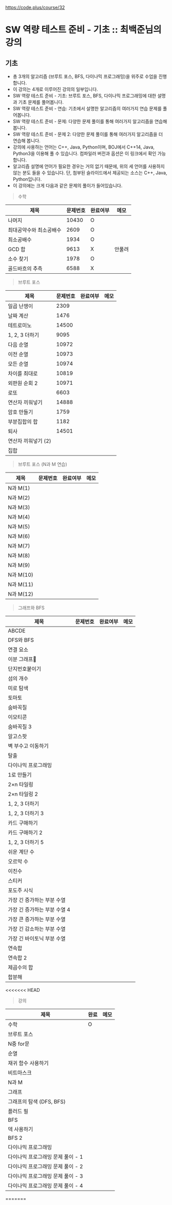 https://code.plus/course/32

# SW 역량 테스트 준비 - 기초 :: 최백준님의 강의
  
## 기초
  
- 총 3개의 알고리즘 (브루트 포스, BFS, 다이나믹 프로그래밍)을 위주로 수업을 진행합니다.
- 이 강의는 4개로 이루어진 강의의 일부입니다.
- SW 역량 테스트 준비 - 기초: 브루트 포스, BFS, 다이나믹 프로그래밍에 대한 설명과 기초 문제를 풀어봅니다.
- SW 역량 테스트 준비 - 연습: 기초에서 설명한 알고리즘의 여러가지 연습 문제를 풀어봅니다.
- SW 역량 테스트 준비 - 문제: 다양한 문제 풀이를 통해 여러가지 알고리즘을 연습해 봅니다.
- SW 역량 테스트 준비 - 문제 2: 다양한 문제 풀이를 통해 여러가지 알고리즘을 더 연습해 봅니다.
- 강의에 사용하는 언어는 C++, Java, Python이며, BOJ에서 C++14, Java, Python3을 이용해 풀 수 있습니다. 컴파일러 버전과 옵션은 이 링크에서 확인 가능합니다.
- 알고리즘 설명에 언어가 필요한 경우는 거의 없기 때문에, 위의 세 언어를 사용하지 않는 분도 들을 수 있습니다. 단, 첨부된 슬라이드에서 제공되는 소스는 C++, Java, Python입니다.
- 이 강의에는 크게 다음과 같은 문제의 풀이가 들어있습니다.

>수학

|제목|문제번호|완료여부|메모|
|------|---|---|---|
|나머지|10430|O||
|최대공약수와 최소공배수|2609|O||
|최소공배수|1934|O||
|GCD 합|9613|X|안풀려|
|소수 찾기|1978|O||
|골드바흐의 추측|6588|X||

>브루트 포스

|제목|문제번호|완료여부|메모|
|------|---|---|---|
|일곱 난쟁이|2309|||
|날짜 계산|1476|||
|테트로미노|14500|||
|1, 2, 3 더하기|9095||
|다음 순열|10972 | | |
|이전 순열|10973 | | |
|모든 순열|10974 | | |
|차이를 최대로|10819 | | |
|외판원 순회 2|10971 | | |
|로또|6603 | | |
|연산자 끼워넣기|14888 | | |
|암호 만들기|1759 | | |
|부분집합의 합|1182 | | |
|퇴사|14501 | | |
|연산자 끼워넣기 (2)| | | |
|집합| | | |

>브루트 포스 (N과 M 연습)

|제목|문제번호|완료여부|메모|
|------|---|---|---|
|N과 M(1)|
|N과 M(2)|
|N과 M(3)|
|N과 M(4)|
|N과 M(5)|
|N과 M(6)|
|N과 M(7)|
|N과 M(8)|
|N과 M(9)|
|N과 M(10)|
|N과 M(11)|
|N과 M(12)|

>그래프와 BFS

|제목|문제번호|완료여부|메모|
|------|---|---|---|
|ABCDE|
|DFS와 BFS|
|연결 요소|
|이분 그래프|
|단지번호붙이기|
|섬의 개수|
|미로 탐색|
|토마토|
|숨바꼭질|
|이모티콘|
|숨바꼭질 3||
|알고스팟|
|벽 부수고 이동하기|
|탈출||
|다이나믹 프로그래밍||
|1로 만들기||
|2×n 타일링||
|2×n 타일링 2||
|1, 2, 3 더하기||
|1, 2, 3 더하기 3||
|카드 구매하기||
|카드 구매하기 2||
|1, 2, 3 더하기 5||
|쉬운 계단 수||
|오르막 수||
|이친수||
|스티커||
|포도주 시식||
|가장 긴 증가하는 부분 수열||
|가장 긴 증가하는 부분 수열 4||
|가장 큰 증가하는 부분 수열||
|가장 긴 감소하는 부분 수열||
|가장 긴 바이토닉 부분 수열||
|연속합||
|연속합 2||
|제곱수의 합||
|합분해||

<<<<<<< HEAD
>강의

|제목|완료|메모|
|----|----|----|
|수학|O||
|브루트 포스|||
|N중 for문|||
|순열|||
|재귀 함수 사용하기|||
|비트마스크|||
|N과 M|||
|그래프|||
|그래프의 탐색 (DFS, BFS)|||
|플러드 필|||
|BFS|||
|덱 사용하기|||
|BFS 2|||
|다이나믹 프로그래밍|||
|다이나믹 프로그래밍 문제 풀이 - 1|||
|다이나믹 프로그래밍 문제 풀이 - 2|||
|다이나믹 프로그래밍 문제 풀이 - 3|||
|다이나믹 프로그래밍 문제 풀이 - 4|||
=======
